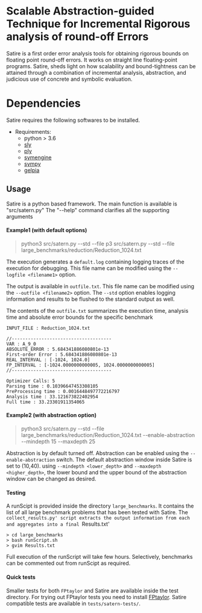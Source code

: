 # Scalable Abstraction-guided Technique for Incremental Rigorous analysis of round-off Errors

Satire is a first order error analysis tools for obtaining rigorous bounds on 
floating point round-off errors. It works on straight line floating-point programs.
Satire, sheds light on how scalability and bound-tightness can be attained through
a combination of incremental analysis,  abstraction, and judicious use of concrete 
and symbolic evaluation. 


# Dependencies

Satire requires the following softwares to be installed.

* Requirements:
	* python > 3.6
	* [sly](https://github.com/dabeaz/sly)
	* [ply](https://github.com/dabeaz/ply)
	* [symengine](https://github.com/symengine/symengine)
	* [sympy](https://www.sympy.org/en/index.html)
	* [gelpia](https://github.com/soarlab/gelpia)

## Usage

Satire is a python based framework. The main function is available is "src/satern.py"
The "--help" command clarifies all the supporting arguments

#### Example1 (with default options)
  > python3 src/satern.py --std --file p3 src/satern.py --std --file large_benchmarks/reduction/Reduction_1024.txt

 The execution generates a `default.log` containing logging traces of the execution for debugging. This file name can be modified using the `--logfile <filename1>` option.
 
 The output is available in `outfile.txt`. This file name can be modified using the `--outfile <filename2>` option.
 The `--std` option enables logging information and results to be flushed to the standard output as well.

 The contents of the `outfile.txt` summarizes the execution time, analysis time and absolute error bounds for the specific benchmark

	INPUT_FILE : Reduction_1024.txt
	
	//-------------------------------------
	VAR : A_9_0
	ABSOLUTE_ERROR : 5.684341886080801e-13
	First-order Error : 5.684341886080801e-13
	REAL_INTERVAL : [-1024, 1024.0]
	FP_INTERVAL : [-1024.0000000000005, 1024.0000000000005]
	//-------------------------------------
	
	Optimizer Calls: 5
	Parsing time : 0.10396647453308105
	PreProcessing time : 0.0016448497772216797
	Analysis time : 33.121673822402954
	Full time : 33.23301911354065


#### Example2 (with abstraction option)
  > python3 src/satern.py --std --file large_benchmarks/reduction/Reduction_1024.txt --enable-abstraction --mindepth 15 --maxdepth 25

  Abstraction is by default turned off. Abstraction can be enabled using the  `--enable-abstraction` switch. 
  The default abstraction window inside Satire is set to (10,40). using `--mindepth <lower_depth>` and `--maxdepth <higher_depth>`, the lower bound
  and the upper bound of the abstraction window can be changed as desired.


#### Testing
 A runScipt is provided inside the directory `large_benchmarks`. It contains the list of all
 large benchmark problems that has been tested with Satire. The `collect_results.py' script extracts the
 output information from each and aggregates into a final `Results.txt'

	> cd large_benchmarks 
	> bash runScript.sh 
	> gvim Results.txt 

 Full execution of the runScript will take few hours. Selectively, benchmarks can be commented out from runScipt as required.

#### Quick tests
 Smaller tests for both `FPtaylor` and Satire are available inside the test directory. For trying out FPtaylor tests you need to install [FPtaylor](https://github.com/soarlab/FPTaylor). Satire compatible tests are available in `tests/satern-tests/`.
